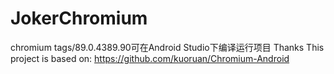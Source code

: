 # JokerChromium
chromium tags/89.0.4389.90可在Android Studio下编译运行项目
Thanks
This project is based on:
https://github.com/kuoruan/Chromium-Android
